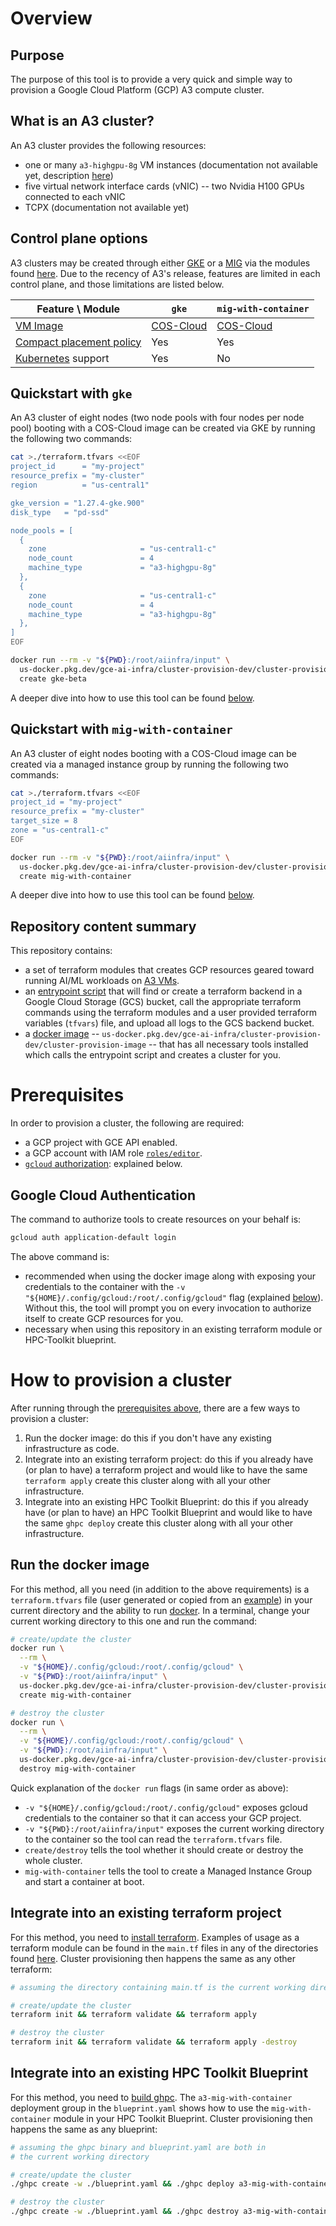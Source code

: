 # Overview

## Purpose

The purpose of this tool is to provide a very quick and simple way to provision
a Google Cloud Platform (GCP) A3 compute cluster.

## What is an A3 cluster?

An A3 cluster provides the following resources:

- one or many `a3-highgpu-8g` VM instances (documentation not available yet,
  description
  [here](https://cloud.google.com/blog/products/compute/introducing-a3-supercomputers-with-nvidia-h100-gpus))
- five virtual network interface cards (vNIC) -- two Nvidia H100 GPUs connected to each vNIC
- TCPX (documentation not available yet)

## Control plane options

A3 clusters may be created through either [GKE](https://cloud.google.com/kubernetes-engine) or a [MIG](https://cloud.google.com/compute/docs/instance-groups#managed_instance_groups) via the modules found [here](./terraform/modules/cluster). Due to the recency of A3's release, features are limited in each control plane, and those limitations are listed below.

| Feature \ Module | `gke` | `mig-with-container` |
| --- | --- | --- |
| [VM Image](https://cloud.google.com/compute/docs/images) | [COS-Cloud](https://cloud.google.com/container-optimized-os/docs) | [COS-Cloud](https://cloud.google.com/container-optimized-os/docs) |
| [Compact placement policy](https://cloud.google.com/compute/docs/instances/define-instance-placement) | Yes | Yes |
| [Kubernetes](https://kubernetes.io/) support | Yes | No |

## Quickstart with `gke`

An A3 cluster of eight nodes (two node pools with four nodes per node pool) booting with a COS-Cloud image can be created via GKE by running the following two commands:

```bash
cat >./terraform.tfvars <<EOF
project_id      = "my-project"
resource_prefix = "my-cluster"
region          = "us-central1"

gke_version = "1.27.4-gke.900"
disk_type   = "pd-ssd"

node_pools = [
  {
    zone                     = "us-central1-c"
    node_count               = 4
    machine_type             = "a3-highgpu-8g"
  },
  {
    zone                     = "us-central1-c"
    node_count               = 4
    machine_type             = "a3-highgpu-8g"
  },
]
EOF

docker run --rm -v "${PWD}:/root/aiinfra/input" \
  us-docker.pkg.dev/gce-ai-infra/cluster-provision-dev/cluster-provision-image:latest \
  create gke-beta
```

A deeper dive into how to use this tool can be found [below](#how-to-provision-a-cluster).

## Quickstart with `mig-with-container`

An A3 cluster of eight nodes booting with a COS-Cloud image can be created via a managed instance group by running the following two commands:

```bash
cat >./terraform.tfvars <<EOF
project_id = "my-project"
resource_prefix = "my-cluster"
target_size = 8
zone = "us-central1-c"
EOF

docker run --rm -v "${PWD}:/root/aiinfra/input" \
  us-docker.pkg.dev/gce-ai-infra/cluster-provision-dev/cluster-provision-image:latest \
  create mig-with-container
```

A deeper dive into how to use this tool can be found [below](#how-to-provision-a-cluster).

## Repository content summary

This repository contains:

- a set of terraform modules that creates GCP resources geared toward running
  AI/ML workloads on [A3 VMs](#what-is-an-a3-cluster).
- an [entrypoint script](./scripts/entrypoint.sh) that will find or create a
  terraform backend in a Google Cloud Storage (GCS) bucket, call the
  appropriate terraform commands using the terraform modules and a user
  provided terraform variables (`tfvars`) file, and upload all logs to the GCS
  backend bucket.
- a [docker image](./Dockerfile) --
  `us-docker.pkg.dev/gce-ai-infra/cluster-provision-dev/cluster-provision-image`
  -- that has all necessary tools installed which calls the entrypoint script
  and creates a cluster for you.

# Prerequisites

In order to provision a cluster, the following are required:

- a GCP project with GCE API enabled.
- a GCP account with IAM role
  [`roles/editor`](https://cloud.google.com/iam/docs/understanding-roles#basic).
- [`gcloud` authorization](https://cloud.google.com/sdk/docs/authorizing): explained below.

## Google Cloud Authentication

The command to authorize tools to create resources on your behalf is:

```bash
gcloud auth application-default login
```

The above command is:

- recommended when using the docker image along with exposing your credentials
  to the container with the
  `-v "${HOME}/.config/gcloud:/root/.config/gcloud"`
  flag (explained [below](#run-the-docker-image)). Without this, the tool will
  prompt you on every invocation to authorize itself to create GCP resources
  for you.
- necessary when using this repository in an existing terraform module or
  HPC-Toolkit blueprint.

# How to provision a cluster

After running through the [prerequisites above](#prerequisites), there are a
few ways to provision a cluster:

1. Run the docker image: do this if you don't have any existing infrastructure
  as code.
1. Integrate into an existing terraform project: do this if you already have
  (or plan to have) a terraform project and would like to have the same
  `terraform apply` create this cluster along with all your other
  infrastructure.
1. Integrate into an existing HPC Toolkit Blueprint: do this if you already have
  (or plan to have) an HPC Toolkit Blueprint and would like to have the same
  `ghpc deploy` create this cluster along with all your other infrastructure.

## Run the docker image

For this method, all you need (in addition to the above requirements) is a
`terraform.tfvars` file (user generated or copied from an [example](./samples)) in your
current directory and the ability to run [docker](https://www.docker.com/). In
a terminal, change your current working directory to this one and run the command:

```bash
# create/update the cluster
docker run \
  --rm \
  -v "${HOME}/.config/gcloud:/root/.config/gcloud" \
  -v "${PWD}:/root/aiinfra/input" \
  us-docker.pkg.dev/gce-ai-infra/cluster-provision-dev/cluster-provision-image:latest \
  create mig-with-container

# destroy the cluster
docker run \
  --rm \
  -v "${HOME}/.config/gcloud:/root/.config/gcloud" \
  -v "${PWD}:/root/aiinfra/input" \
  us-docker.pkg.dev/gce-ai-infra/cluster-provision-dev/cluster-provision-image:latest \
  destroy mig-with-container
```

Quick explanation of the `docker run` flags (in same order as above):

- `-v "${HOME}/.config/gcloud:/root/.config/gcloud"` exposes gcloud credentials
  to the container so that it can access your GCP project.
- `-v "${PWD}:/root/aiinfra/input"` exposes the current working directory to
  the container so the tool can read the `terraform.tfvars` file.
- `create/destroy` tells the tool whether it should create or destroy the whole
  cluster.
- `mig-with-container` tells the tool to create a Managed Instance Group and
  start a container at boot.

## Integrate into an existing terraform project

For this method, you need to
[install terraform](https://developer.hashicorp.com/terraform/downloads).
Examples of usage as a terraform module can be found in the `main.tf` files in
any of the directories found [here](./samples/a3). Cluster provisioning then
happens the same as any other terraform:

```bash
# assuming the directory containing main.tf is the current working directory

# create/update the cluster
terraform init && terraform validate && terraform apply

# destroy the cluster
terraform init && terraform validate && terraform apply -destroy
```

## Integrate into an existing HPC Toolkit Blueprint

For this method, you need to
[build ghpc](https://github.com/GoogleCloudPlatform/hpc-toolkit#quickstart).
The `a3-mig-with-container` deployment group in the `blueprint.yaml` shows how
to use the `mig-with-container` module in your HPC Toolkit Blueprint. Cluster
provisioning then happens the same as any blueprint:

```bash
# assuming the ghpc binary and blueprint.yaml are both in
# the current working directory

# create/update the cluster
./ghpc create -w ./blueprint.yaml && ./ghpc deploy a3-mig-with-container

# destroy the cluster
./ghpc create -w ./blueprint.yaml && ./ghpc destroy a3-mig-with-container
```
